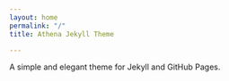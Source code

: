 ```yaml
---
layout: home
permalink: "/"
title: Athena Jekyll Theme

---
```


A simple and elegant theme for Jekyll and GitHub Pages.


